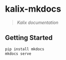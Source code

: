 # kalix-mkdocs

> *Kalix documentation*

## Getting Started

```bash
pip install mkdocs
mkdocs serve
```
